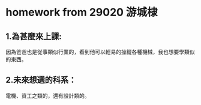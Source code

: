 # homework from 29020 游城棣
## 1.為甚麼來上課:
因為爸爸也是從事類似行業的，看到他可以輕易的操縱各種機械，我也想要學類似的東西。
## 2.未來想選的科系：
電機、資工之類的，還有設計類的。




